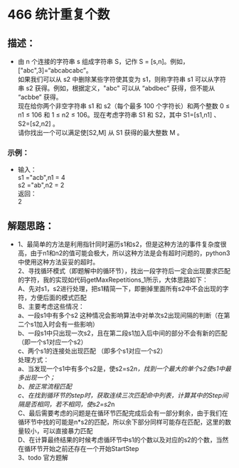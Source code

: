 # 466 统计重复个数
## 描述：
*  由 n 个连接的字符串 s 组成字符串 S，记作 S = [s,n]。例如，["abc",3]=“abcabcabc”。  
   如果我们可以从 s2 中删除某些字符使其变为 s1，则称字符串 s1 可以从字符串 s2 获得。例如，根据定义，"abc" 可以从 “abdbec” 获得，但不能从 “acbbe” 获得。  
   现在给你两个非空字符串 s1 和 s2（每个最多 100 个字符长）和两个整数 0 ≤ n1 ≤ 106 和 1 ≤ n2 ≤ 106。现在考虑字符串 S1 和 S2，其中 S1=[s1,n1] 、S2=[s2,n2] 。  
   请你找出一个可以满足使[S2,M] 从 S1 获得的最大整数 M 。  
### 示例：  
* 输入：  
  s1 ="acb",n1 = 4  
  s2 ="ab",n2 = 2  
  返回：  
  2  
## 解题思路：
* 1、最简单的方法是利用指针同时遍历s1和s2，但是这种方法的事件复杂度很高，由于n1和n2的值可能会极大，所以这种方法是会有超时问题的，python3中使用这种方法妥妥的超时。  
  2、寻找循环模式（即题解中的循环节），找出一段字符后一定会出现要求匹配的字符，我的实现如代码getMaxRepetitions_1所示，大体思路如下：  
    A、先对s1，s2进行处理，把s1精简一下，即删掉里面所有s2中不会出现的字符，方便后面的模式匹配  
    B、主要考虑这些情况：  
      a、一段s1中有多个s2 这种情况会影响算法中对单次s2出现间隔的判断（在第二个s1加入时会有一些影响）  
      b、一段s1中只出现一次s2，且在第二段s1加入后中间的部分不会有新的匹配 （即一个s1对应一个s2）  
      c、两个s1的连接处出现匹配 （即多个s1对应一个s2）  
      处理方式：  
      a、当发现一个s1中有多个s2是，使s2=s2*n，找到一个最大的单个s2使s1中最多出现一个；  
      b、按正常流程匹配  
      c、在找到循环节的step时，获取连续三次匹配命中列表，计算其中的Step间隔是否相同，若不相同，使s2=s2*n  
    C、最后需要考虑的问题是在循环节匹配完成后会有一部分剩余，由于我们在循环节中找的可能是n*s2的匹配，所以余下部分同样可能存在匹配，这里的数量较小，可以直接暴力匹配  
    D、在计算最终结果的时候考虑循环节中s1的个数以及对应的s2的个数，当然在循环节开始之前还存在一个开始StartStep  
  3、todo 官方题解  
